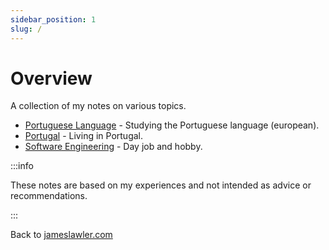```yaml
---
sidebar_position: 1
slug: /
---
```


# Overview

A collection of my notes on various topics.

- [Portuguese Language](/category/portuguese-language) - Studying the Portuguese language (european).
- [Portugal](/category/portugal) - Living in Portugal.
- [Software Engineering](/category/software-engineering) - Day job and hobby.

:::info

These notes are based on my experiences and not intended as advice or recommendations.

:::

Back to [jameslawler.com](https://www.jameslawler.com)
